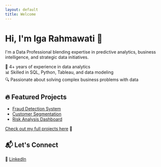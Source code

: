 ```yaml
---
layout: default
title: Welcome
---
```


# Hi, I'm Iga Rahmawati 👋  

I'm a Data Professional blending expertise in predictive analytics, business intelligence, and strategic data initiatives.

🚀 4+ years of experience in data analytics  
📊 Skilled in SQL, Python, Tableau, and data modeling  
🔍 Passionate about solving complex business problems with data  

## 🔥 Featured Projects  
- [Fraud Detection System](projects/fraud-detection.md)  
- [Customer Segmentation](projects/customer-segmentation.md)  
- [Risk Analysis Dashboard](projects/risk-dashboard.md)  

[Check out my full projects here](projects.md) 🚀  

## 📬 Let's Connect  
🔗 [LinkedIn](https://www.linkedin.com/in/iga-rahmawati)
